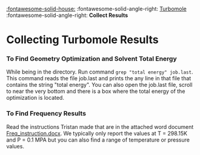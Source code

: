 [:fontawesome-solid-house:](../index.md) :fontawesome-solid-angle-right: [Turbomole](index.md) :fontawesome-solid-angle-right: **Collect Results**

# Collecting Turbomole Results

### To Find Geometry Optimization and Solvent Total Energy
While being in the directory. Run command `grep "total energy" job.last`. This command reads the file job.last and prints the any line in that file that contains the string "total energy". You can also open the job.last file, scroll to near the very bottom and there is a box where the total energy of the optimization is located.

### To Find Frequency Results
Read the instructions Tristan made that are in the attached word document [Freq_instruction.docx](frequency_docx.md). We typically only report the values at T = 298.15K and P = 0.1 MPA but you can also find a range of temperature or pressure values.